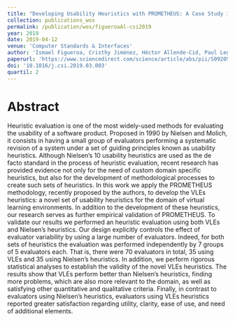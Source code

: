 ```yaml
---
title: "Developing Usability Heuristics with PROMETHEUS: A Case Study in Virtual Learning Environments"
collection: publications_wos
permalink: /publication/wos/figueroaAl-csi2019
year: 2019
date: 2019-04-12
venue: 'Computer Standards & Interfaces'
author: 'Ismael Figueroa, Cristhy Jiménez, Héctor Allende-Cid, Paul Leger'
paperurl: 'https://www.sciencedirect.com/science/article/abs/pii/S0920548918301788'
doi: '10.1016/j.csi.2019.03.003'
quartil: 2
---
```


# Abstract

Heuristic evaluation is one of the most widely-used methods for evaluating the usability of a software product. Proposed in 1990 by Nielsen and Molich, it consists in having a small group of evaluators performing a systematic revision of a system under a set of guiding principles known as usability heuristics. Although Nielsen’s 10 usability heuristics are used as the de facto standard in the process of heuristic evaluation, recent research has provided evidence not only for the need of custom domain specific heuristics, but also for the development of methodological processes to create such sets of heuristics. In this work we apply the PROMETHEUS methodology, recently proposed by the authors, to develop the VLEs heuristics: a novel set of usability heuristics for the domain of virtual learning environments. In addition to the development of these heuristics, our research serves as further empirical validation of PROMETHEUS. To validate our results we performed an heuristic evaluation using both VLEs and Nielsen’s heuristics. Our design explicitly controls the effect of evaluator variability by using a large number of evaluators. Indeed, for both sets of heuristics the evaluation was performed independently by 7 groups of 5 evaluators each. That is, there were 70 evaluators in total, 35 using VLEs and 35 using Nielsen’s heuristics. In addition, we perform rigorous statistical analyses to establish the validity of the novel VLEs heuristics. The results show that VLEs perform better than Nielsen’s heuristics, finding more problems, which are also more relevant to the domain, as well as satisfying other quantitative and qualitative criteria. Finally, in contrast to evaluators using Nielsen’s heuristics, evaluators using VLEs heuristics reported greater satisfaction regarding utility, clarity, ease of use, and need of additional elements.